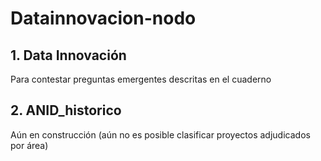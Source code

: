 # Datainnovacion-nodo

## 1. Data Innovación
  Para contestar preguntas emergentes descritas en el cuaderno

## 2. ANID_historico
  Aún en construcción (aún no es posible clasificar proyectos adjudicados por área)
